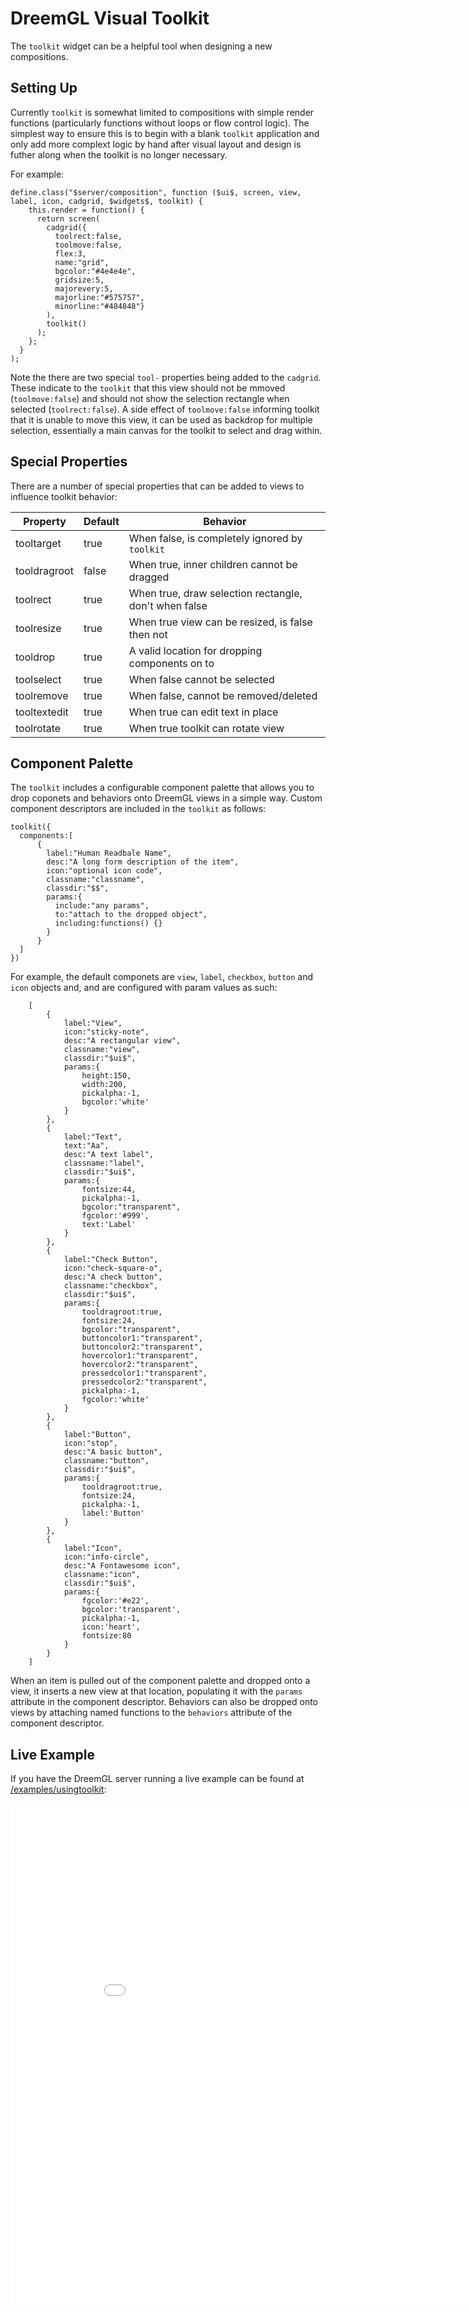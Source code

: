 # DreemGL Visual Toolkit

The `toolkit` widget can be a helpful tool when designing a new compositions.  

## Setting Up

Currently `toolkit` is somewhat limited to compositions with simple render functions (particularly functions without loops
or flow control logic).  The simplest way to ensure this is to begin with a blank `toolkit` application and only add
more complext logic by hand after visual layout and design is futher along when the toolkit is no longer necessary.

For example:

    define.class("$server/composition", function ($ui$, screen, view, label, icon, cadgrid, $widgets$, toolkit) {
        this.render = function() {
          return screen(
            cadgrid({
              toolrect:false,
              toolmove:false,
              flex:3,
              name:"grid",
              bgcolor:"#4e4e4e",
              gridsize:5,
              majorevery:5,
              majorline:"#575757",
              minorline:"#484848"}
            ),
            toolkit()
          );
        };
      }
    );

Note the there are two special `tool-` properties being added to the `cadgrid`.  These indicate to the `toolkit` that
this view should not be mmoved (`toolmove:false`) and should not show the selection rectangle when 
selected (`toolrect:false`).  A side effect of `toolmove:false` informing toolkit that it is unable to move this view, 
it can be used as backdrop for multiple selection, essentially a main canvas for the toolkit to select and drag within.

## Special Properties

There are a number of special properties that can be added to views to influence toolkit behavior:

| Property | Default | Behavior |
|----------|---------|----------|
| tooltarget | true | When false, is completely ignored by `toolkit` |
| tooldragroot | false | When true, inner children cannot be dragged |
| toolrect | true | When true, draw selection rectangle, don't when false |
| toolresize | true | When true view can be resized, is false then not |
| tooldrop | true | A valid location for dropping components on to |
| toolselect | true | When false cannot be selected |
| toolremove | true | When false, cannot be removed/deleted |
| tooltextedit | true | When true can edit text in place |
| toolrotate | true | When true toolkit can rotate view |

## Component Palette

The `toolkit` includes a configurable component palette that allows you to drop coponets and behaviors onto DreemGL 
views in a simple way.  Custom component descriptors are included in the `toolkit` as follows:

    toolkit({
      components:[
          {
            label:"Human Readbale Name",
            desc:"A long form description of the item",
            icon:"optional icon code",
            classname:"classname",
            classdir:"$$",
            params:{
              include:"any params",
              to:"attach to the dropped object",
              including:functions() {}            
            }
          }  
      ]
    })

For example, the default componets are `view`, `label`, `checkbox`, `button` and `icon` objects and, and are configured 
with param values as such:

		[
			{
				label:"View",
				icon:"sticky-note",
				desc:"A rectangular view",
				classname:"view",
				classdir:"$ui$",
				params:{
					height:150,
					width:200,
					pickalpha:-1,
					bgcolor:'white'
				}
			},
			{
				label:"Text",
				text:"Aa",
				desc:"A text label",
				classname:"label",
				classdir:"$ui$",
				params:{
					fontsize:44,
					pickalpha:-1,
					bgcolor:"transparent",
					fgcolor:'#999',
					text:'Label'
				}
			},
			{
				label:"Check Button",
				icon:"check-square-o",
				desc:"A check button",
				classname:"checkbox",
				classdir:"$ui$",
				params:{
					tooldragroot:true,
					fontsize:24,
					bgcolor:"transparent",
					buttoncolor1:"transparent",
					buttoncolor2:"transparent",
					hovercolor1:"transparent",
					hovercolor2:"transparent",
					pressedcolor1:"transparent",
					pressedcolor2:"transparent",
					pickalpha:-1,
					fgcolor:'white'
				}
			},
			{
				label:"Button",
				icon:"stop",
				desc:"A basic button",
				classname:"button",
				classdir:"$ui$",
				params:{
					tooldragroot:true,
					fontsize:24,
					pickalpha:-1,
					label:'Button'
				}
			},
			{
				label:"Icon",
				icon:"info-circle",
				desc:"A Fontawesome icon",
				classname:"icon",
				classdir:"$ui$",
				params:{
					fgcolor:'#e22',
					bgcolor:'transparent',
					pickalpha:-1,
					icon:'heart',
					fontsize:80
				}
			}
		]

When an item is pulled out of the component palette and dropped onto a view, it inserts a new view at that location,
 populating it with the `params` attribute in the component descriptor.  Behaviors can also be dropped onto views
 by attaching named functions to the `behaviors` attribute of the component descriptor.

## Live Example

If you have the DreemGL server running a live example can be found at [/examples/usingtoolkit](/examples/usingtoolkit):

<iframe style="border:0;width:900px; height:800px" src="/examples/usingtoolkit"></iframe>



